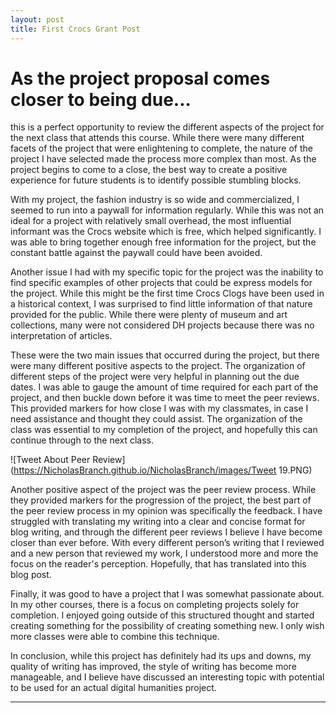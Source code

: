 ```yaml
---
layout: post
title: First Crocs Grant Post
---
```


#  As the project proposal comes closer to being due...
  
  this is a perfect opportunity to review the different aspects of the project for the next class that attends this course. While there were many different facets of the project that were enlightening to complete, the nature of the project I have selected made the process more complex than most. As the project begins to come to a close, the best way to create a positive experience for future students is to identify possible stumbling blocks. 

  With my project, the fashion industry is so wide and commercialized, I seemed to run into a paywall for information regularly. While this was not an ideal for a project with relatively small overhead, the most influential informant was the Crocs website which is free, which helped significantly. I was able to bring together enough free information for the project, but the constant battle against the paywall could have been avoided. 

  Another issue I had with my specific topic for the project was the inability to find specific examples of other projects that could be express models for the project. While this might be the first time Crocs Clogs have been used in a historical context, I was surprised to find little information of that nature provided for the public. While there were plenty of museum and art collections, many were not considered DH projects because there was no interpretation of articles. 

  These were the two main issues that occurred during the project, but there were many different positive aspects to the project. The organization of different steps of the project were very helpful in planning out the due dates. I was able to gauge the amount of time required for each part of the project, and then buckle down before it was time to meet the peer reviews. This provided markers for how close I was with my classmates, in case I need assistance and thought they could assist. The organization of the class was essential to my completion of the project, and hopefully this can continue through to the next class.

![Tweet About Peer Review](https://NicholasBranch.github.io/NicholasBranch/images/Tweet 19.PNG)

  Another positive aspect of the project was the peer review process. While they provided markers for the progression of the project, the best part of the peer review process in my opinion was specifically the feedback. I have struggled with translating my writing into a clear and concise format for blog writing, and through the different peer reviews I believe I have become closer than ever before. With every different person’s writing that I reviewed and a new person that reviewed my work, I understood more and more the focus on the reader's perception. Hopefully, that has translated into this blog post.  

  Finally, it was good to have a project that I was somewhat passionate about. In my other courses, there is a focus on completing projects solely for completion. I enjoyed going outside of this structured thought and started creating something for the possibility of creating something new. I only wish more classes were able to combine this technique.  
  
  In conclusion, while this project has definitely had its ups and downs, my quality of writing has improved, the style of writing has become more manageable, and I believe have discussed an interesting topic with potential to be used for an actual digital humanities project. 






---
